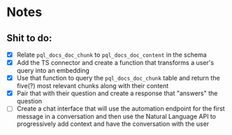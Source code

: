 # Notes

## Shit to do:

- [x] Relate `pql_docs_doc_chunk` to `pql_docs_doc_content` in the schema
- [x] Add the TS connector and create a function that transforms a user's query into an embedding
- [x] Use that function to query the `pql_docs_doc_chunk` table and return the five(?) most relevant chunks along with
      their content
- [x] Pair that with their question and create a response that "answers" the question
- [ ] Create a chat interface that will use the automation endpoint for the first message in a conversation and then use
      the Natural Language API to progressively add context and have the conversation with the user
